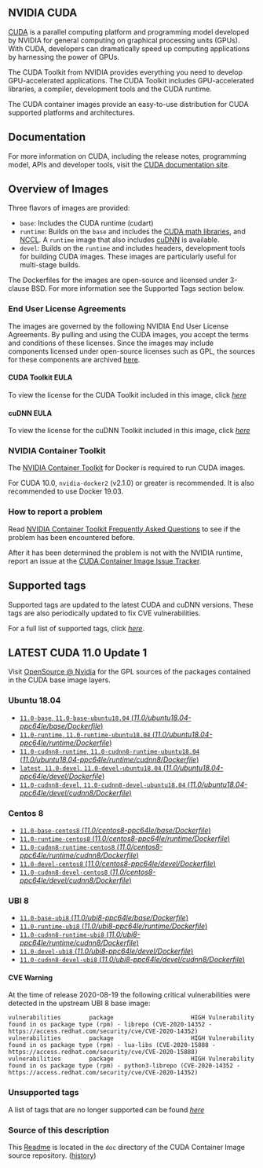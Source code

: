 ## NVIDIA CUDA

[CUDA](https://developer.nvidia.com/cuda-zone) is a parallel computing platform and programming model developed by NVIDIA for general computing on graphical processing units (GPUs). With CUDA, developers can dramatically speed up computing applications by harnessing the power of GPUs.

The CUDA Toolkit from NVIDIA provides everything you need to develop GPU-accelerated applications. The CUDA Toolkit includes GPU-accelerated libraries, a compiler, development tools and the CUDA runtime.

The CUDA container images provide an easy-to-use distribution for CUDA supported platforms and architectures.

## Documentation

For more information on CUDA, including the release notes, programming model, APIs and developer tools, visit the [CUDA documentation site](https://docs.nvidia.com/cuda).

## Overview of Images

Three flavors of images are provided:
- `base`: Includes the CUDA runtime (cudart)
- `runtime`: Builds on the `base` and includes the [CUDA math libraries](https://developer.nvidia.com/gpu-accelerated-libraries), and [NCCL](https://developer.nvidia.com/nccl). A `runtime` image that also includes [cuDNN](https://developer.nvidia.com/cudnn) is available. 
- `devel`: Builds on the `runtime` and includes headers, development tools for building CUDA images. These images are particularly useful for multi-stage builds.

The Dockerfiles for the images are open-source and licensed under 3-clause BSD. For more information see the Supported Tags section below.

### End User License Agreements

The images are governed by the following NVIDIA End User License Agreements. By pulling and using the CUDA images, you accept the terms and conditions of these licenses. 
Since the images may include components licensed under open-source licenses such as GPL, the sources for these components are archived [here](https://developer.download.nvidia.com/compute/cuda/opensource/image).

#### CUDA Toolkit EULA

To view the license for the CUDA Toolkit included in this image, click [*here*](http://docs.nvidia.com/cuda/eula/index.html)

#### cuDNN EULA

To view the license for the cuDNN Toolkit included in this image, click [*here*](https://docs.nvidia.com/deeplearning/sdk/cudnn-sla/index.html)

### NVIDIA Container Toolkit

The [NVIDIA Container Toolkit](https://github.com/NVIDIA/nvidia-docker) for Docker is required to run CUDA images.

For CUDA 10.0, `nvidia-docker2` (v2.1.0) or greater is recommended. It is also recommended to use Docker 19.03.

### How to report a problem

Read [NVIDIA Container Toolkit Frequently Asked Questions](https://github.com/NVIDIA/nvidia-docker/wiki/Frequently-Asked-Questions) to see if the problem has been encountered before.

After it has been determined the problem is not with the NVIDIA runtime, report an issue at the [CUDA Container Image Issue Tracker](https://gitlab.com/nvidia/container-images/cuda/-/issues).

## Supported tags

Supported tags are updated to the latest CUDA and cuDNN versions. These tags are also periodically updated to fix CVE vulnerabilities.

For a full list of supported tags, click [*here*](https://gitlab.com/nvidia/container-images/cuda/blob/master/doc/supported-tags.md).

## LATEST CUDA 11.0 Update 1

Visit [OpenSource @ Nvidia](https://developer.download.nvidia.com/compute/cuda/opensource/image/11.0/) for the GPL sources of the packages contained in the CUDA base image layers.

### Ubuntu 18.04

- [`11.0-base`, `11.0-base-ubuntu18.04` (*11.0/ubuntu18.04-ppc64le/base/Dockerfile*)](https://gitlab.com/nvidia/container-images/cuda/blob/master/dist/11.0/ubuntu18.04-ppc64le/base/Dockerfile)
- [`11.0-runtime`, `11.0-runtime-ubuntu18.04` (*11.0/ubuntu18.04-ppc64le/runtime/Dockerfile*)](https://gitlab.com/nvidia/container-images/cuda/blob/master/dist/11.0/ubuntu18.04-ppc64le/runtime/Dockerfile)
- [`11.0-cudnn8-runtime`, `11.0-cudnn8-runtime-ubuntu18.04` (*11.0/ubuntu18.04-ppc64le/runtime/cudnn8/Dockerfile*)](https://gitlab.com/nvidia/container-images/cuda/blob/master/dist/11.0/ubuntu18.04-ppc64le/runtime/cudnn8/Dockerfile)
- [`latest`, `11.0-devel`, `11.0-devel-ubuntu18.04` (*11.0/ubuntu18.04-ppc64le/devel/Dockerfile*)](https://gitlab.com/nvidia/container-images/cuda/blob/master/dist/11.0/ubuntu18.04-ppc64le/devel/Dockerfile)
- [`11.0-cudnn8-devel`, `11.0-cudnn8-devel-ubuntu18.04` (*11.0/ubuntu18.04-ppc64le/devel/cudnn8/Dockerfile*)](https://gitlab.com/nvidia/container-images/cuda/blob/master/dist/11.0/ubuntu18.04-ppc64le/devel/cudnn8/Dockerfile)

### Centos 8

- [`11.0-base-centos8` (*11.0/centos8-ppc64le/base/Dockerfile*)](https://gitlab.com/nvidia/container-images/cuda/blob/master/dist/11.0/centos8-ppc64le/base/Dockerfile)
- [`11.0-runtime-centos8` (*11.0/centos8-ppc64le/runtime/Dockerfile*)](https://gitlab.com/nvidia/container-images/cuda/blob/master/dist/11.0/centos8-ppc64le/runtime/Dockerfile)
- [`11.0-cudnn8-runtime-centos8` (*11.0/centos8-ppc64le/runtime/cudnn8/Dockerfile*)](https://gitlab.com/nvidia/container-images/cuda/blob/master/dist/11.0/centos8-ppc64le/runtime/cudnn8/Dockerfile)
- [`11.0-devel-centos8` (*11.0/centos8-ppc64le/devel/Dockerfile*)](https://gitlab.com/nvidia/container-images/cuda/blob/master/dist/11.0/centos8-ppc64le/devel/Dockerfile)
- [`11.0-cudnn8-devel-centos8` (*11.0/centos8-ppc64le/devel/cudnn8/Dockerfile*)](https://gitlab.com/nvidia/container-images/cuda/blob/master/dist/11.0/centos8-ppc64le/devel/cudnn8/Dockerfile)

### UBI 8

- [`11.0-base-ubi8` (*11.0/ubi8-ppc64le/base/Dockerfile*)](https://gitlab.com/nvidia/container-images/cuda/blob/master/dist/11.0/ubi8-ppc64le/base/Dockerfile)
- [`11.0-runtime-ubi8` (*11.0/ubi8-ppc64le/runtime/Dockerfile*)](https://gitlab.com/nvidia/container-images/cuda/blob/master/dist/11.0/ubi8-ppc64le/runtime/Dockerfile)
- [`11.0-cudnn8-runtime-ubi8` (*11.0/ubi8-ppc64le/runtime/cudnn8/Dockerfile*)](https://gitlab.com/nvidia/container-images/cuda/blob/master/dist/11.0/ubi8-ppc64le/runtime/cudnn8/Dockerfile)
- [`11.0-devel-ubi8` (*11.0/ubi8-ppc64le/devel/Dockerfile*)](https://gitlab.com/nvidia/container-images/cuda/blob/master/dist/11.0/ubi8-ppc64le/devel/Dockerfile)
- [`11.0-cudnn8-devel-ubi8` (*11.0/ubi8-ppc64le/devel/cudnn8/Dockerfile*)](https://gitlab.com/nvidia/container-images/cuda/blob/master/dist/11.0/ubi8-ppc64le/devel/cudnn8/Dockerfile)

#### CVE Warning

At the time of release 2020-08-19 the following critical vulnerabilities were detected in the upstream UBI 8 base image:

```
vulnerabilities        package                      HIGH Vulnerability found in os package type (rpm) - librepo (CVE-2020-14352 - https://access.redhat.com/security/cve/CVE-2020-14352)
vulnerabilities        package                      HIGH Vulnerability found in os package type (rpm) - lua-libs (CVE-2020-15888 - https://access.redhat.com/security/cve/CVE-2020-15888)
vulnerabilities        package                      HIGH Vulnerability found in os package type (rpm) - python3-librepo (CVE-2020-14352 - https://access.redhat.com/security/cve/CVE-2020-14352)
```

### Unsupported tags

A list of tags that are no longer supported can be found [*here*](https://gitlab.com/nvidia/container-images/cuda/blob/master/doc/unsupported-tags.md)

### Source of this description

This [Readme](https://gitlab.com/nvidia/container-images/cuda/blob/master/doc/README.md) is located in the `doc` directory of the CUDA Container Image source repository. ([history](https://gitlab.com/nvidia/container-images/cuda/commits/master/doc/README.md))
